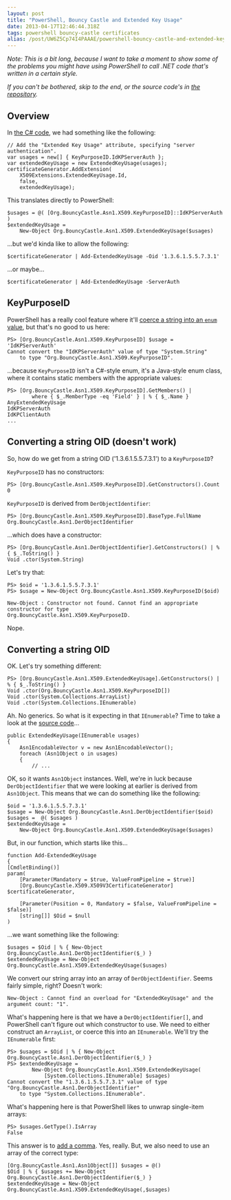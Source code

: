 ```yaml
---
layout: post
title: "PowerShell, Bouncy Castle and Extended Key Usage"
date: 2013-04-17T12:46:44.318Z
tags: powershell bouncy-castle certificates
alias: /post/UW6Z5Cp74I4PAAAE/powershell-bouncy-castle-and-extended-key-usage
---
```


*Note: This is a bit long, because I want to take a moment to show some of the problems you might have using PowerShell to call .NET code that's written in a certain style.*

*If you can't be bothered, skip to the end, or the source code's in [the repository](https://github.com/rlipscombe/PSBouncyCastle).*

Overview
--

In [the C# code](http://blog.differentpla.net/b/2013/21/23/bouncy-castle---extended-key-usage), we had something like the following:

    // Add the "Extended Key Usage" attribute, specifying "server authentication".
	var usages = new[] { KeyPurposeID.IdKPServerAuth };
	var extendedKeyUsage = new ExtendedKeyUsage(usages);
	certificateGenerator.AddExtension(
	    X509Extensions.ExtendedKeyUsage.Id,
	    false,
	    extendedKeyUsage);

This translates directly to PowerShell:

	$usages = @( [Org.BouncyCastle.Asn1.X509.KeyPurposeID]::IdKPServerAuth )
	$extendedKeyUsage =
		New-Object Org.BouncyCastle.Asn1.X509.ExtendedKeyUsage($usages)

...but we'd kinda like to allow the following:

	$certificateGenerator | Add-ExtendedKeyUsage -Oid '1.3.6.1.5.5.7.3.1'

...or maybe...

	$certificateGenerator | Add-ExtendedKeyUsage -ServerAuth

KeyPurposeID
--

PowerShell has a really cool feature where it'll [coerce a string into an `enum` value](http://blog.differentpla.net/b/2013/31/17/powershell-and-enums), but that's no good to us here:

	PS> [Org.BouncyCastle.Asn1.X509.KeyPurposeID] $usage = 'IdKPServerAuth'
	Cannot convert the "IdKPServerAuth" value of type "System.String"
		to type "Org.BouncyCastle.Asn1.X509.KeyPurposeID".

...because `KeyPurposeID` isn't a C#-style enum, it's a Java-style enum class, where it contains static members with the appropriate values:

	PS> [Org.BouncyCastle.Asn1.X509.KeyPurposeID].GetMembers() |
			where { $_.MemberType -eq 'Field' } | % { $_.Name }
	AnyExtendedKeyUsage
	IdKPServerAuth
	IdKPClientAuth
	...

Converting a string OID (doesn't work)
--

So, how do we get from a string OID ('1.3.6.1.5.5.7.3.1') to a `KeyPurposeID`?

`KeyPurposeID` has no constructors:

	PS> [Org.BouncyCastle.Asn1.X509.KeyPurposeID].GetConstructors().Count
	0

`KeyPurposeID` is derived from `DerObjectIdentifier`:

	PS> [Org.BouncyCastle.Asn1.X509.KeyPurposeID].BaseType.FullName
	Org.BouncyCastle.Asn1.DerObjectIdentifier

...which does have a constructor:

	PS> [Org.BouncyCastle.Asn1.DerObjectIdentifier].GetConstructors() | % { $_.ToString() }
	Void .ctor(System.String)

Let's try that:

	PS> $oid = '1.3.6.1.5.5.7.3.1'
	PS> $usage = New-Object Org.BouncyCastle.Asn1.X509.KeyPurposeID($oid)

	New-Object : Constructor not found. Cannot find an appropriate constructor for type
	Org.BouncyCastle.Asn1.X509.KeyPurposeID.

Nope.

Converting a string OID
--

OK. Let's try something different:

	PS> [Org.BouncyCastle.Asn1.X509.ExtendedKeyUsage].GetConstructors() | % { $_.ToString() }
	Void .ctor(Org.BouncyCastle.Asn1.X509.KeyPurposeID[])
	Void .ctor(System.Collections.ArrayList)
	Void .ctor(System.Collections.IEnumerable)

Ah. No generics. So what is it expecting in that `IEnumerable`? Time to take a look at the [source code](http://www.bouncycastle.org/viewcvs/viewcvs.cgi/csharp/crypto/src/asn1/x509/ExtendedKeyUsage.cs?revision=1.22&view=markup)...

	public ExtendedKeyUsage(IEnumerable usages)
	{
		Asn1EncodableVector v = new Asn1EncodableVector();
		foreach (Asn1Object o in usages)
		{
			// ...

OK, so it wants `Asn1Object` instances. Well, we're in luck because `DerObjectIdentifier` that we were looking at earlier is derived from `Asn1Object`. This means that we can do something like the following:

	$oid = '1.3.6.1.5.5.7.3.1'
	$usage = New-Object Org.BouncyCastle.Asn1.DerObjectIdentifier($oid)
	$usages =  @( $usages )
	$extendedKeyUsage =
		New-Object Org.BouncyCastle.Asn1.X509.ExtendedKeyUsage($usages)

But, in our function, which starts like this...

	function Add-ExtendedKeyUsage
	{
	[CmdletBinding()]
	param(
	    [Parameter(Mandatory = $true, ValueFromPipeline = $true)]
	    [Org.BouncyCastle.X509.X509V3CertificateGenerator] $certificateGenerator,
	
	    [Parameter(Position = 0, Mandatory = $false, ValueFromPipeline = $false)]
	    [string[]] $Oid = $null
	)
	
...we want something like the following:

    $usages = $Oid | % { New-Object Org.BouncyCastle.Asn1.DerObjectIdentifier($_) }
    $extendedKeyUsage = New-Object Org.BouncyCastle.Asn1.X509.ExtendedKeyUsage($usages)

We convert our string array into an array of `DerObjectIdentifier`. Seems fairly simple, right? Doesn't work:

	New-Object : Cannot find an overload for "ExtendedKeyUsage" and the argument count: "1".

What's happening here is that we have a `DerObjectIdentifier[]`, and PowerShell can't figure out which constructor to use. We need to either construct an `ArrayList`, or coerce this into an `IEnumerable`. We'll try the `IEnumerable` first:

	PS> $usages = $Oid | % { New-Object Org.BouncyCastle.Asn1.DerObjectIdentifier($_) }
	PS> $extendedKeyUsage =
			New-Object Org.BouncyCastle.Asn1.X509.ExtendedKeyUsage(
				[System.Collections.IEnumerable] $usages)
	Cannot convert the "1.3.6.1.5.5.7.3.1" value of type "Org.BouncyCastle.Asn1.DerObjectIdentifier"
		to type "System.Collections.IEnumerable".

What's happening here is that PowerShell likes to unwrap single-item arrays:

	PS> $usages.GetType().IsArray
	False

This answer is to [add a comma](http://stackoverflow.com/q/9130045/8446). Yes, really. But, we also need to use an array of the correct type:

    [Org.BouncyCastle.Asn1.Asn1Object[]] $usages = @()
    $Oid | % { $usages += New-Object Org.BouncyCastle.Asn1.DerObjectIdentifier($_) }
    $extendedKeyUsage = New-Object Org.BouncyCastle.Asn1.X509.ExtendedKeyUsage(,$usages)

